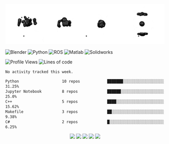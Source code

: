 ![cubes](https://github.com/imsenthur/imsenthur/blob/master/cubes.gif)

![Blender](https://img.shields.io/badge/-Blender-orange)
![Python](https://img.shields.io/badge/-Python-blue)
![ROS](https://img.shields.io/badge/-ROS-lightgrey)
![Matlab](https://img.shields.io/badge/-Matlab-yellow)
![Solidworks](https://img.shields.io/badge/-Solidworks-red)
<!--START_SECTION:waka-->
![Profile Views](http://img.shields.io/badge/Profile%20Views-94-blue)
![Lines of code](https://img.shields.io/badge/From%20Hello%20World%20I%27ve%20Written-555922%20lines%20of%20code-blue)

```text
No activity tracked this week.
```

```text
Python                   10 repos            ███████░░░░░░░░░░░░░░░░░░   31.25% 
Jupyter Notebook         8 repos             ██████░░░░░░░░░░░░░░░░░░░   25.0% 
C++                      5 repos             ████░░░░░░░░░░░░░░░░░░░░░   15.62% 
Makefile                 3 repos             ██░░░░░░░░░░░░░░░░░░░░░░░   9.38% 
C#                       2 repos             █░░░░░░░░░░░░░░░░░░░░░░░░   6.25%

```



<!--END_SECTION:waka-->

<p align="center">
    <img src="https://img.shields.io/badge/-Blender-orange?style=flat-square">
    <img src="https://img.shields.io/badge/-Python-blue?style=flat-square">
    <img src="https://img.shields.io/badge/-ROS-lightgrey?style=flat-square">
    <img src="https://img.shields.io/badge/-Matlab-yellow?style=flat-square">
    <img src="https://img.shields.io/badge/-Solidworks-red?style=flat-square">
</p>